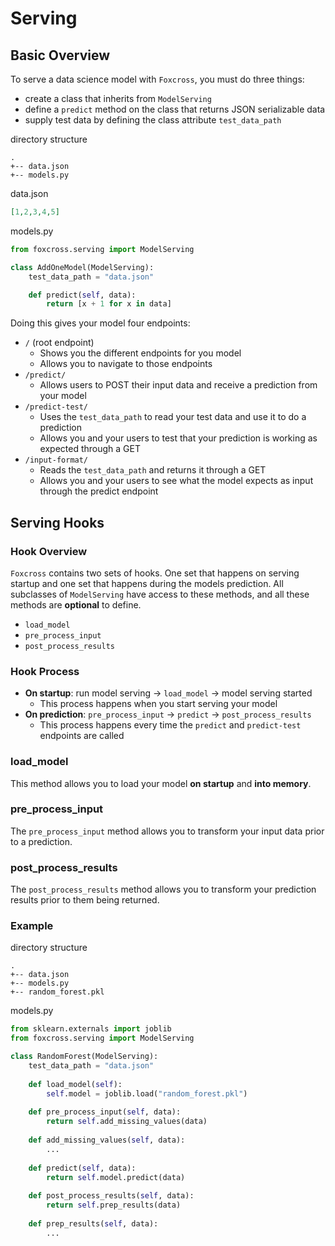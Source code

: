# Serving

## Basic Overview
To serve a data science model with `Foxcross`, you must do three things:

* create a class that inherits from `ModelServing`
* define a `predict` method on the class that returns JSON serializable data
* supply test data by defining the class attribute `test_data_path`

directory structure
```
.
+-- data.json
+-- models.py
```
data.json
```json
[1,2,3,4,5]
```
models.py
```python
from foxcross.serving import ModelServing

class AddOneModel(ModelServing):
    test_data_path = "data.json"

    def predict(self, data):
        return [x + 1 for x in data]
```

Doing this gives your model four endpoints:

* `/` (root endpoint)
    * Shows you the different endpoints for you model
    * Allows you to navigate to those endpoints
* `/predict/`
    * Allows users to POST their input data and receive a prediction from your model
* `/predict-test/`
    * Uses the `test_data_path` to read your test data and use it to do a prediction
    * Allows you and your users to test that your prediction is working as expected
    through a GET
* `/input-format/`
    * Reads the `test_data_path` and returns it through a GET
    * Allows you and your users to see what the model expects as input through the predict
    endpoint

## Serving Hooks

### Hook Overview
`Foxcross` contains two sets of hooks. One set that happens on serving startup and one set
that happens during the models prediction. All subclasses of `ModelServing` have access to
these methods, and all these methods are **optional** to define.

* `load_model`
* `pre_process_input`
* `post_process_results`

### Hook Process

* **On startup**: run model serving -> `load_model` -> model serving started
    * This process happens when you start serving your model
* **On prediction**: `pre_process_input` -> `predict` -> `post_process_results`
    * This process happens every time the `predict` and `predict-test` endpoints are called

### load_model
This method allows you to load your model **on startup** and **into memory**.

### pre_process_input
The `pre_process_input` method allows you to transform your input data prior to a prediction.

### post_process_results
The `post_process_results` method allows you to transform your prediction results prior to
them being returned.

### Example
directory structure
```
.
+-- data.json
+-- models.py
+-- random_forest.pkl
```
models.py
```python
from sklearn.externals import joblib
from foxcross.serving import ModelServing

class RandomForest(ModelServing):
    test_data_path = "data.json"
    
    def load_model(self):
        self.model = joblib.load("random_forest.pkl")
    
    def pre_process_input(self, data):
        return self.add_missing_values(data)
    
    def add_missing_values(self, data):
        ...
    
    def predict(self, data):
        return self.model.predict(data)
    
    def post_process_results(self, data):
        return self.prep_results(data)
    
    def prep_results(self, data):
        ...
```
